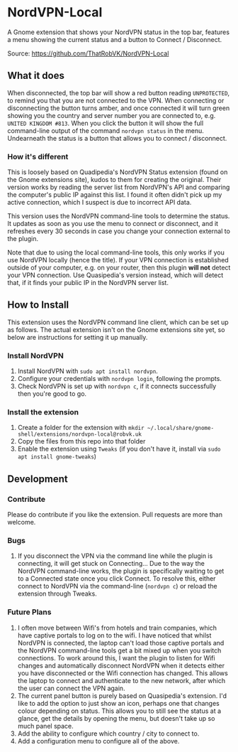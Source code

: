 # NordVPN-Local
A Gnome extension that shows your NordVPN status in the top bar, features a menu showing the current status and a button to Connect / Disconnect.

Source: https://github.com/ThatRobVK/NordVPN-Local

## What it does
When disconnected, the top bar will show a red button reading `UNPROTECTED`, to remind you that you are not connected to the VPN. When connecting or disconnecting the button turns amber, and once connected it will turn green showing you the country and server number you are connected to, e.g. `UNITED KINGDOM #813`. When you click the button it will show the full command-line output of the command `nordvpn status` in the menu. Undearneath the status is a button that allows you to connect / disconnect.

### How it's different 
This is loosely based on Quadipedia's NordVPN Status extension (found on the Gnome extensions site), kudos to them for creating the original. Their version works by reading the server list from NordVPN's API and comparing the computer's public IP against this list. I found it often didn't pick up my active connection, which I suspect is due to incorrect API data.

This version uses the NordVPN command-line tools to determine the status. It updates as soon as you use the menu to connect or disconnect, and it refreshes every 30 seconds in case you change your connection external to the plugin.

Note that due to using the local command-line tools, this only works if you use NordVPN locally (hence the title). If your VPN connection is established outside of your computer, e.g. on your router, then this plugin __will not__ detect your VPN connection. Use Quasipedia's version instead, which will detect that, if it finds your public IP in the NordVPN server list.

## How to Install
This extension uses the NordVPN command line client, which can be set up as follows.
The actual extension isn't on the Gnome extensions site yet, so below are instructions for setting it up manually.

### Install NordVPN
1. Install NordVPN with `sudo apt install nordvpn`.
2. Configure your credentials with `nordvpn login`, following the prompts.
3. Check NordVPN is set up with `nordvpn c`, if it connects successfully then you're good to go.

### Install the extension
1. Create a folder for the extension with `mkdir ~/.local/share/gnome-shell/extensions/nordvpn-local@robvk.uk`
2. Copy the files from this repo into that folder
3. Enable the extension using `Tweaks` (if you don't have it, install via `sudo apt install gnome-tweaks`)

## Development

### Contribute
Please do contribute if you like the extension. Pull requests are more than welcome.

### Bugs
1. If you disconnect the VPN via the command line while the plugin is connecting, it will get stuck on Connecting... Due to the way the NordVPN command-line works, the plugin is specifically waiting to get to a Connected state once you click Connect. To resolve this, either connect to NordVPN via the command-line (`nordvpn c`) or reload the extension through Tweaks.

### Future Plans
1. I often move between Wifi's from hotels and train companies, which have captive portals to log on to the wifi. I have noticed that whilst NordVPN is connected, the laptop can't load those captive portals and the NordVPN command-line tools get a bit mixed up when you switch connections. To work around this, I want the plugin to listen for Wifi changes and automatically disconnect NordVPN when it detects either you have disconnected or the Wifi connection has changed. This allows the laptop to connect and authenticate to the new network, after which the user can connect the VPN again.
2. The current panel button is purely based on Quasipedia's extension. I'd like to add the option to just show an icon, perhaps one that changes colour depending on status. This allows you to still see the status at a glance, get the details by opening the menu, but doesn't take up so much panel space.
3. Add the ability to configure which country / city to connect to.
4. Add a configuration menu to configure all of the above.
